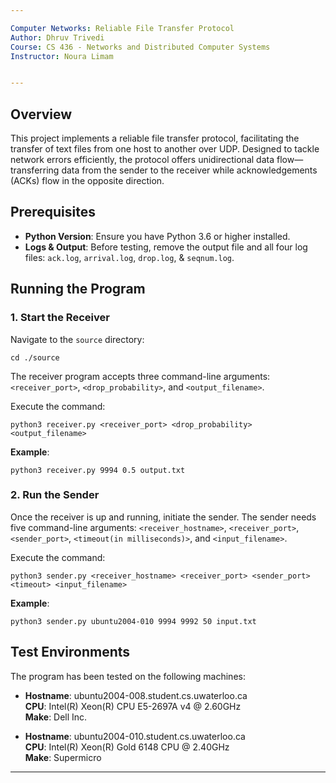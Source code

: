 ```yaml
---

Computer Networks: Reliable File Transfer Protocol
Author: Dhruv Trivedi
Course: CS 436 - Networks and Distributed Computer Systems
Instructor: Noura Limam


---
```

## Overview

This project implements a reliable file transfer protocol, facilitating the transfer of text files from one host to another over UDP. Designed to tackle network errors efficiently, the protocol offers unidirectional data flow—transferring data from the sender to the receiver while acknowledgements (ACKs) flow in the opposite direction.

## Prerequisites

- **Python Version**: Ensure you have Python 3.6 or higher installed.
- **Logs & Output**: Before testing, remove the output file and all four log files: `ack.log`, `arrival.log`, `drop.log`, & `seqnum.log`.

## Running the Program

### 1. Start the Receiver

Navigate to the `source` directory:

```
cd ./source
```

The receiver program accepts three command-line arguments: `<receiver_port>`, `<drop_probability>`, and `<output_filename>`.

Execute the command:

```
python3 receiver.py <receiver_port> <drop_probability> <output_filename>
```

**Example**:

```
python3 receiver.py 9994 0.5 output.txt
```

### 2. Run the Sender

Once the receiver is up and running, initiate the sender. The sender needs five command-line arguments: `<receiver_hostname>`, `<receiver_port>`, `<sender_port>`, `<timeout(in milliseconds)>`, and `<input_filename>`.

Execute the command:

```
python3 sender.py <receiver_hostname> <receiver_port> <sender_port> <timeout> <input_filename>
```

**Example**:

```
python3 sender.py ubuntu2004-010 9994 9992 50 input.txt
```

## Test Environments

The program has been tested on the following machines:

- **Hostname**: ubuntu2004-008.student.cs.uwaterloo.ca  
  **CPU**: Intel(R) Xeon(R) CPU E5-2697A v4 @ 2.60GHz  
  **Make**: Dell Inc.

- **Hostname**: ubuntu2004-010.student.cs.uwaterloo.ca  
  **CPU**: Intel(R) Xeon(R) Gold 6148 CPU @ 2.40GHz  
  **Make**: Supermicro

---
